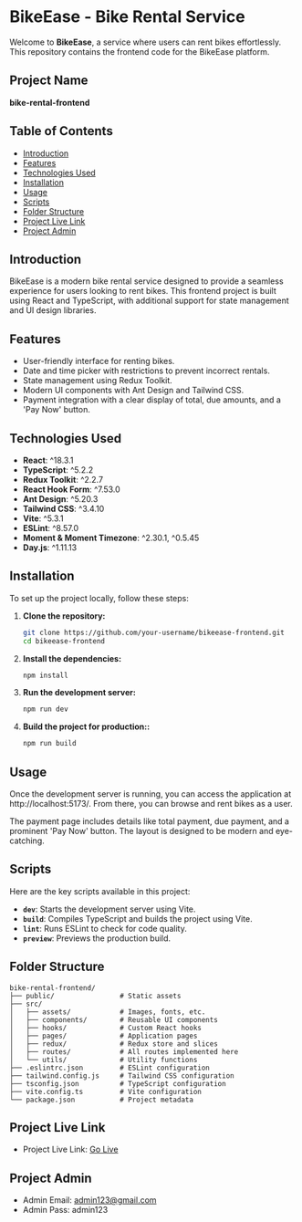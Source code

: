 # BikeEase - Bike Rental Service

Welcome to **BikeEase**, a service where users can rent bikes effortlessly. This repository contains the frontend code for the BikeEase platform.

## Project Name

**bike-rental-frontend**

## Table of Contents

- [Introduction](#introduction)
- [Features](#features)
- [Technologies Used](#technologies-used)
- [Installation](#installation)
- [Usage](#usage)
- [Scripts](#scripts)
- [Folder Structure](#folder-structure)
- [Project Live Link](#project-live-link)
- [Project Admin](#project-admin)

## Introduction

BikeEase is a modern bike rental service designed to provide a seamless experience for users looking to rent bikes. This frontend project is built using React and TypeScript, with additional support for state management and UI design libraries.

## Features

- User-friendly interface for renting bikes.
- Date and time picker with restrictions to prevent incorrect rentals.
- State management using Redux Toolkit.
- Modern UI components with Ant Design and Tailwind CSS.
- Payment integration with a clear display of total, due amounts, and a 'Pay Now' button.

## Technologies Used

- **React**: ^18.3.1
- **TypeScript**: ^5.2.2
- **Redux Toolkit**: ^2.2.7
- **React Hook Form**: ^7.53.0
- **Ant Design**: ^5.20.3
- **Tailwind CSS**: ^3.4.10
- **Vite**: ^5.3.1
- **ESLint**: ^8.57.0
- **Moment & Moment Timezone**: ^2.30.1, ^0.5.45
- **Day.js**: ^1.11.13

## Installation

To set up the project locally, follow these steps:

1. **Clone the repository:**

   ```bash
   git clone https://github.com/your-username/bikeease-frontend.git
   cd bikeease-frontend

2. **Install the dependencies:**

   ```bash
   npm install

3. **Run the development server:**

   ```bash
   npm run dev

4. **Build the project for production::**

   ```bash
   npm run build

## Usage

Once the development server is running, you can access the application at http://localhost:5173/. From there, you can browse and rent bikes as a user.

The payment page includes details like total payment, due payment, and a prominent 'Pay Now' button. The layout is designed to be modern and eye-catching.

## Scripts

Here are the key scripts available in this project:

- **`dev`**: Starts the development server using Vite.
- **`build`**: Compiles TypeScript and builds the project using Vite.
- **`lint`**: Runs ESLint to check for code quality.
- **`preview`**: Previews the production build.
## Folder Structure

```
bike-rental-frontend/
├── public/                # Static assets
├── src/
│   ├── assets/            # Images, fonts, etc.
│   ├── components/        # Reusable UI components
│   ├── hooks/             # Custom React hooks
│   ├── pages/             # Application pages
│   ├── redux/             # Redux store and slices
│   ├── routes/            # All routes implemented here
│   └── utils/             # Utility functions
├── .eslintrc.json         # ESLint configuration
├── tailwind.config.js     # Tailwind CSS configuration
├── tsconfig.json          # TypeScript configuration
├── vite.config.ts         # Vite configuration
└── package.json           # Project metadata

```

## Project Live Link

- Project Live Link: [Go Live](https://bike-rental-frontend-xi.vercel.app/)

## Project Admin

- Admin Email: admin123@gmail.com
- Admin Pass: admin123